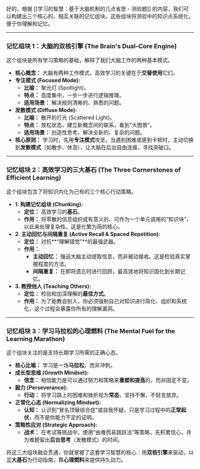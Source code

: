 好的，根据 [[学习的智慧：基于大脑机制的几点省思 - 测验题]] 的内容，我们可以构建出三个核心的、相互关联的记忆组块。这些组块将测验中的知识点系统化，便于你理解和记忆。

---

### 记忆组块 1：大脑的双核引擎 (The Brain's Dual-Core Engine)

这个组块是所有学习策略的基础，解释了我们大脑工作的两种基本模式。

*   **核心概念：** 大脑有两种工作模式，高效学习的关键在于**交替使用**它们。
*   **专注模式 (Focused Mode):**
    *   **比喻：** 聚光灯 (Spotlight)。
    *   **特点：** 高度集中，一步一步进行逻辑推理。
    *   **适用场景：** 解决规则清晰的、熟悉的问题。
*   **发散模式 (Diffuse Mode):**
    *   **比喻：** 散开的灯光 (Scattered Light)。
    *   **特点：** 放松状态，建立新概念间的联系，看到“大图景”。
    *   **适用场景：** 创造性思考，解决全新的、复杂的问题。
*   **核心原则：** 学习时，先用**专注模式**攻坚，当遇到困难或感到卡顿时，主动切换到**发散模式**（如散步、休息），让大脑在后台自由连接，寻找突破口。

---

### 记忆组块 2：高效学习的三大基石 (The Three Cornerstones of Efficient Learning)

这个组块包含了将知识内化为己有的三个核心行动策略。

*   **1. 构建记忆组块 (Chunking):**
    *   **定位：** 高效学习的**基石**。
    *   **作用：** 将零散的信息组织成有意义的、可作为一个单元调用的“知识块”，以此来处理复杂性。这是化繁为简的核心。
*   **2. 主动回忆与间隔重复 (Active Recall & Spaced Repetition):**
    *   **定位：** 对抗**“理解错觉”**的最强武器。
    *   **作用：**
        *   **主动回忆：** 强迫大脑主动提取信息，而非被动接收。这是检验真实掌握程度的方法。
        *   **间隔重复：** 在即将遗忘时进行回顾，最高效地将知识固化到长期记忆。
*   **3. 教授他人 (Teaching Others):**
    *   **定位：** 检验和加深理解的**最佳方式**。
    *   **作用：** 为了能教会别人，你必须强制自己对知识进行简化、组织和系统化，这个过程会暴露你所有的理解漏洞。

---

### 记忆组块 3：学习马拉松的心理燃料 (The Mental Fuel for the Learning Marathon)

这个组块关注的是支持长期学习所需的正确心态。

*   **核心比喻：** 学习是一场**马拉松**，而非冲刺。
*   **成长型思维 (Growth Mindset):**
    *   **信念：** 相信能力是可以通过努力和策略来**重塑和提高**的，而非固定不变。
*   **毅力 (Perseverance):**
    *   **行动：** 将学习路上的困难和挫折视为**常态**，坚持不懈，不轻言放弃。
*   **正常化心态 (Normalizing Mindset):**
    *   **认知：** 认识到“冒名顶替综合症”或自我怀疑，只是学习过程中的**正常起伏**，而不是你能力不足的证明。
*   **策略性应对 (Strategic Approach):**
    *   **战术：** 在考试等挑战中，使用“由难而易跳跃法”等策略，先积累信心，并为难题留出**后台思考**（发散模式）的时间。

将这三大组块融会贯通，你就掌握了这套学习智慧的核心：用**双核引擎**来驱动，以**三大基石**为行动指南，靠**心理燃料**来提供持久动力。